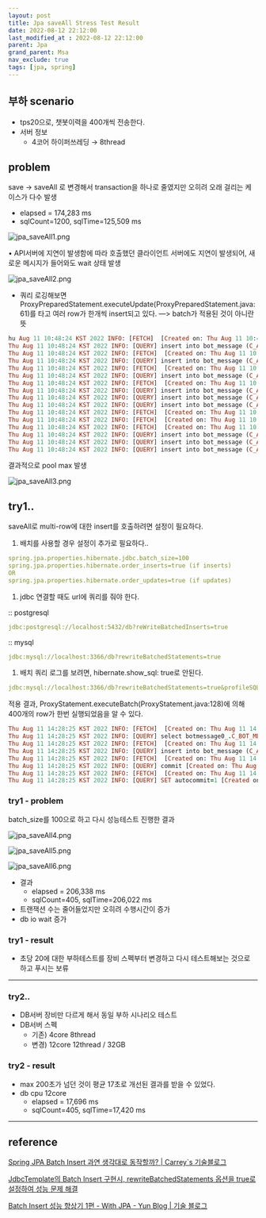 ```yaml
---
layout: post
title: Jpa saveAll Stress Test Result
date: 2022-08-12 22:12:00
last_modified_at : 2022-08-12 22:12:00
parent: Jpa
grand_parent: Msa
nav_exclude: true
tags: [jpa, spring]
---
```


## 부하 scenario

- tps20으로, 챗봇이력을 400개씩 전송한다.
- 서버 정보
    - 4코어 하이퍼쓰레딩 → 8thread

## problem

save → saveAll 로 변경해서 transaction을 하나로 줄였지만 오히려 오래 걸리는 케이스가 다수 발생

- elapsed = 174,283 ms
- sqlCount=1200, sqlTime=125,509 ms

![jpa_saveAll1.png](../img/jpa_saveAll1.png)


• API서버에 지연이 발생함에 따라 호출했던 클라이언트 서버에도 지연이 발생되어, 새로운 메시지가 들어와도 wait 상태 발생

![jpa_saveAll2.png](../img/jpa_saveAll2.png)

- 쿼리 로깅해보면  ProxyPreparedStatement.executeUpdate(ProxyPreparedStatement.java:61)를 타고 여러 row가 한개씩 insert되고 있다. —> batch가 적용된 것이 아니란 뜻

```prolog
hu Aug 11 10:48:24 KST 2022 INFO: [FETCH]  [Created on: Thu Aug 11 10:48:24 KST 2022, duration: 0, connection-id: 245, statement-id: 0, resultset-id: 0,	at com.zaxxer.hikari.pool.ProxyPreparedStatement.executeUpdate(ProxyPreparedStatement.java:61)]
Thu Aug 11 10:48:24 KST 2022 INFO: [QUERY] insert into bot_message (C_APP_CHANNEL_ID, C_CREATED_AT, C_CUSTOMER_ID, C_MESSAGE, C_TALK_ID, C_UTTERANCE, C_BOT_MESSAGE_ID, C_TENANT_ID) values ('e3158759b0449439fe59b2edb32b4de91bce13fa', 1660 ... (truncated) [Created on: Thu Aug 11 10:48:24 KST 2022, duration: 1, connection-id: 246, statement-id: 0, resultset-id: 0,	at com.zaxxer.hikari.pool.ProxyPreparedStatement.executeUpdate(ProxyPreparedStatement.java:61)]
Thu Aug 11 10:48:24 KST 2022 INFO: [FETCH]  [Created on: Thu Aug 11 10:48:24 KST 2022, duration: 0, connection-id: 246, statement-id: 0, resultset-id: 0,	at com.zaxxer.hikari.pool.ProxyPreparedStatement.executeUpdate(ProxyPreparedStatement.java:61)]
Thu Aug 11 10:48:24 KST 2022 INFO: [QUERY] insert into bot_message (C_APP_CHANNEL_ID, C_CREATED_AT, C_CUSTOMER_ID, C_MESSAGE, C_TALK_ID, C_UTTERANCE, C_BOT_MESSAGE_ID, C_TENANT_ID) values ('e3158759b0449439fe59b2edb32b4de91bce13fa', 1660 ... (truncated) [Created on: Thu Aug 11 10:48:24 KST 2022, duration: 1, connection-id: 248, statement-id: 0, resultset-id: 0,	at com.zaxxer.hikari.pool.ProxyPreparedStatement.executeUpdate(ProxyPreparedStatement.java:61)]
Thu Aug 11 10:48:24 KST 2022 INFO: [FETCH]  [Created on: Thu Aug 11 10:48:24 KST 2022, duration: 0, connection-id: 248, statement-id: 0, resultset-id: 0,	at com.zaxxer.hikari.pool.ProxyPreparedStatement.executeUpdate(ProxyPreparedStatement.java:61)]
Thu Aug 11 10:48:24 KST 2022 INFO: [QUERY] insert into bot_message (C_APP_CHANNEL_ID, C_CREATED_AT, C_CUSTOMER_ID, C_MESSAGE, C_TALK_ID, C_UTTERANCE, C_BOT_MESSAGE_ID, C_TENANT_ID) values ('e3158759b0449439fe59b2edb32b4de91bce13fa', 1660 ... (truncated) [Created on: Thu Aug 11 10:48:24 KST 2022, duration: 0, connection-id: 245, statement-id: 0, resultset-id: 0,	at com.zaxxer.hikari.pool.ProxyPreparedStatement.executeUpdate(ProxyPreparedStatement.java:61)]
Thu Aug 11 10:48:24 KST 2022 INFO: [FETCH]  [Created on: Thu Aug 11 10:48:24 KST 2022, duration: 0, connection-id: 245, statement-id: 0, resultset-id: 0,	at com.zaxxer.hikari.pool.ProxyPreparedStatement.executeUpdate(ProxyPreparedStatement.java:61)]
Thu Aug 11 10:48:24 KST 2022 INFO: [QUERY] insert into bot_message (C_APP_CHANNEL_ID, C_CREATED_AT, C_CUSTOMER_ID, C_MESSAGE, C_TALK_ID, C_UTTERANCE, C_BOT_MESSAGE_ID, C_TENANT_ID) values ('e3158759b0449439fe59b2edb32b4de91bce13fa', 1660 ... (truncated) [Created on: Thu Aug 11 10:48:24 KST 2022, duration: 2, connection-id: 246, statement-id: 0, resultset-id: 0,	at com.zaxxer.hikari.pool.ProxyPreparedStatement.executeUpdate(ProxyPreparedStatement.java:61)]
Thu Aug 11 10:48:24 KST 2022 INFO: [QUERY] insert into bot_message (C_APP_CHANNEL_ID, C_CREATED_AT, C_CUSTOMER_ID, C_MESSAGE, C_TALK_ID, C_UTTERANCE, C_BOT_MESSAGE_ID, C_TENANT_ID) values ('e3158759b0449439fe59b2edb32b4de91bce13fa', 1660 ... (truncated) [Created on: Thu Aug 11 10:48:24 KST 2022, duration: 2, connection-id: 248, statement-id: 0, resultset-id: 0,	at com.zaxxer.hikari.pool.ProxyPreparedStatement.executeUpdate(ProxyPreparedStatement.java:61)]
Thu Aug 11 10:48:24 KST 2022 INFO: [QUERY] insert into bot_message (C_APP_CHANNEL_ID, C_CREATED_AT, C_CUSTOMER_ID, C_MESSAGE, C_TALK_ID, C_UTTERANCE, C_BOT_MESSAGE_ID, C_TENANT_ID) values ('e3158759b0449439fe59b2edb32b4de91bce13fa', 1660 ... (truncated) [Created on: Thu Aug 11 10:48:24 KST 2022, duration: 1, connection-id: 245, statement-id: 0, resultset-id: 0,	at com.zaxxer.hikari.pool.ProxyPreparedStatement.executeUpdate(ProxyPreparedStatement.java:61)]
Thu Aug 11 10:48:24 KST 2022 INFO: [FETCH]  [Created on: Thu Aug 11 10:48:24 KST 2022, duration: 0, connection-id: 246, statement-id: 0, resultset-id: 0,	at com.zaxxer.hikari.pool.ProxyPreparedStatement.executeUpdate(ProxyPreparedStatement.java:61)]
Thu Aug 11 10:48:24 KST 2022 INFO: [FETCH]  [Created on: Thu Aug 11 10:48:24 KST 2022, duration: 0, connection-id: 248, statement-id: 0, resultset-id: 0,	at com.zaxxer.hikari.pool.ProxyPreparedStatement.executeUpdate(ProxyPreparedStatement.java:61)]
Thu Aug 11 10:48:24 KST 2022 INFO: [FETCH]  [Created on: Thu Aug 11 10:48:24 KST 2022, duration: 0, connection-id: 245, statement-id: 0, resultset-id: 0,	at com.zaxxer.hikari.pool.ProxyPreparedStatement.executeUpdate(ProxyPreparedStatement.java:61)]
Thu Aug 11 10:48:24 KST 2022 INFO: [QUERY] insert into bot_message (C_APP_CHANNEL_ID, C_CREATED_AT, C_CUSTOMER_ID, C_MESSAGE, C_TALK_ID, C_UTTERANCE, C_BOT_MESSAGE_ID, C_TENANT_ID) values ('e3158759b0449439fe59b2edb32b4de91bce13fa', 1660 ... (truncated) [Created on: Thu Aug 11 10:48:24 KST 2022, duration: 0, connection-id: 246, statement-id: 0, resultset-id: 0,	at com.zaxxer.hikari.pool.ProxyPreparedStatement.executeUpdate(ProxyPreparedStatement.java:61)]
Thu Aug 11 10:48:24 KST 2022 INFO: [QUERY] insert into bot_message (C_APP_CHANNEL_ID, C_CREATED_AT, C_CUSTOMER_ID, C_MESSAGE, C_TALK_ID, C_UTTERANCE, C_BOT_MESSAGE_ID, C_TENANT_ID) values ('e3158759b0449439fe59b2edb32b4de91bce13fa', 1660 ... (truncated) [Created on: Thu Aug 11 10:48:24 KST 2022, duration: 0, connection-id: 248, statement-id: 0, resultset-id: 0,	at com.zaxxer.hikari.pool.ProxyPreparedStatement.executeUpdate(ProxyPreparedStatement.java:61)]
Thu Aug 11 10:48:24 KST 2022 INFO: [QUERY] insert into bot_message (C_APP_CHANNEL_ID, C_CREATED_AT, C_CUSTOMER_ID, C_MESSAGE, C_TALK_ID, C_UTTERANCE, C_BOT_MESSAGE_ID, C_TENANT_ID) values ('e3158759b0449439fe59b2edb32b4de91bce13fa', 1660 ... (truncated) [Created on: Thu Aug 11 10:48:24 KST 2022, duration: 0, connection-id: 245, statement-id: 0, resultset-id: 0,	at com.zaxxer.hikari.pool.ProxyPreparedStatement.executeUpdate(ProxyPreparedStatement.java:61)]
```

결과적으로 pool max 발생

![jpa_saveAll3.png](../img/jpa_saveAll3.png)

## try1..

saveAll로 multi-row에 대한 insert를 호출하려면 설정이 필요하다.

1. 배치를 사용할 경우 설정이 추가로 필요하다..

```yaml
spring.jpa.properties.hibernate.jdbc.batch_size=100
spring.jpa.properties.hibernate.order_inserts=true (if inserts)
OR
spring.jpa.properties.hibernate.order_updates=true (if updates)
```

1. jdbc 연결할 때도 url에 쿼리를 줘야 한다.

:: postgresql

```yaml
jdbc:postgresql://localhost:5432/db?reWriteBatchedInserts=true
```

:: mysql

```yaml
jdbc:mysql://localhost:3366/db?rewriteBatchedStatements=true
```

1. 배치 쿼리 로그를 보려면, hibernate.show_sql: true로 안된다.

```yaml
jdbc:mysql://localhost:3366/db?rewriteBatchedStatements=true&profileSQL=true&c=Slf4JLogger&maxQuerySizeToLog=200
```

적용 결과, ProxyStatement.executeBatch(ProxyStatement.java:128)에 의해 400개의 row가 한번 실행되었음을 알 수 있다.

```prolog
Thu Aug 11 14:28:25 KST 2022 INFO: [FETCH]  [Created on: Thu Aug 11 14:28:25 KST 2022, duration: 0, connection-id: 781, statement-id: 0, resultset-id: 0,	at com.zaxxer.hikari.pool.ProxyPreparedStatement.executeQuery(ProxyPreparedStatement.java:52)]
Thu Aug 11 14:28:25 KST 2022 INFO: [QUERY] select botmessage0_.C_BOT_MESSAGE_ID as c_bot_me1_9_0_, botmessage0_.C_TENANT_ID as c_tenant2_9_0_, botmessage0_.C_APP_CHANNEL_ID as c_app_ch3_9_0_, botmessage0_.C_CREATED_AT as c_create4_9_0_, botmes ... (truncated) [Created on: Thu Aug 11 14:28:25 KST 2022, duration: 0, connection-id: 781, statement-id: 0, resultset-id: 0,	at com.zaxxer.hikari.pool.ProxyPreparedStatement.executeQuery(ProxyPreparedStatement.java:52)]
Thu Aug 11 14:28:25 KST 2022 INFO: [FETCH]  [Created on: Thu Aug 11 14:28:25 KST 2022, duration: 0, connection-id: 781, statement-id: 0, resultset-id: 0,	at com.zaxxer.hikari.pool.ProxyPreparedStatement.executeQuery(ProxyPreparedStatement.java:52)]
Thu Aug 11 14:28:25 KST 2022 INFO: [QUERY] insert into bot_message (C_APP_CHANNEL_ID, C_CREATED_AT, C_CUSTOMER_ID, C_MESSAGE, C_TALK_ID, C_UTTERANCE, C_BOT_MESSAGE_ID, C_TENANT_ID) values ('e3158759b0449439fe59b2edb32b4de91bce13fa', 1660 ... (truncated) [Created on: Thu Aug 11 14:28:25 KST 2022, duration: 182, connection-id: 781, statement-id: 0, resultset-id: 0,	at com.zaxxer.hikari.pool.ProxyStatement.executeBatch(ProxyStatement.java:128)]
Thu Aug 11 14:28:25 KST 2022 INFO: [FETCH]  [Created on: Thu Aug 11 14:28:25 KST 2022, duration: 0, connection-id: 781, statement-id: 0, resultset-id: 0,	at com.zaxxer.hikari.pool.ProxyStatement.executeBatch(ProxyStatement.java:128)]
Thu Aug 11 14:28:25 KST 2022 INFO: [QUERY] commit [Created on: Thu Aug 11 14:28:25 KST 2022, duration: 0, connection-id: 781, statement-id: -1, resultset-id: 0,	at com.zaxxer.hikari.pool.ProxyConnection.commit(ProxyConnection.java:387)]
Thu Aug 11 14:28:25 KST 2022 INFO: [FETCH]  [Created on: Thu Aug 11 14:28:25 KST 2022, duration: 0, connection-id: 781, statement-id: -1, resultset-id: 0,	at com.zaxxer.hikari.pool.ProxyConnection.commit(ProxyConnection.java:387)]
Thu Aug 11 14:28:25 KST 2022 INFO: [QUERY] SET autocommit=1 [Created on: Thu Aug 11 14:28:25 KST 2022, duration: 0, connection-id: 781, statement-id: -1, resultset-id: 0,	at com.zaxxer.hikari.pool.ProxyConnection.setAutoCommit(ProxyConnection.java:414)]
```

### try1 - problem

batch_size를 100으로 하고 다시 성능테스트 진행한 결과

![jpa_saveAll4.png](../img/jpa_saveAll4.png)

![jpa_saveAll5.png](../img/jpa_saveAll5.png)

![jpa_saveAll6.png](../img/jpa_saveAll6.png)

- 결과
    - elapsed = 206,338 ms
    - sqlCount=405, sqlTime=206,022 ms
- 트랜잭션 수는 줄어들었지만 오히려 수행시간이 증가
- db io wait 증가

### try1 - result

- 초당 20에 대한 부하테스트를 장비 스펙부터 변경하고 다시 테스트해보는 것으로 하고 푸시는 보류

---

### try2..

- DB서버 장비만 다르게 해서 동일 부하 시나리오 테스트
- DB서버 스펙
    - 기존) 4core 8thread
    - 변경) 12core 12thread / 32GB

### try2 - result

- max 200초가 넘던 것이 평균 17초로 개선된 결과를 받을 수 있었다.
- db cpu 12core
    - elapsed = 17,696 ms
    - sqlCount=405, sqlTime=17,420 ms

---

## reference

[Spring JPA Batch Insert 과연 생각대로 동작할까? | Carrey`s 기술블로그](https://jaehun2841.github.io/2020/11/22/2020-11-22-spring-data-jpa-batch-insert/#hibernate-order-inserts-hibernate-order-updates)

[JdbcTemplate의 Batch Insert 구현시, rewriteBatchedStatements 옵션을 true로 설정하여 성능 문제 해결](https://hyos-dev-log.tistory.com/1)

[Batch Insert 성능 향상기 1편 - With JPA - Yun Blog | 기술 블로그](https://cheese10yun.github.io/jpa-batch-insert/)